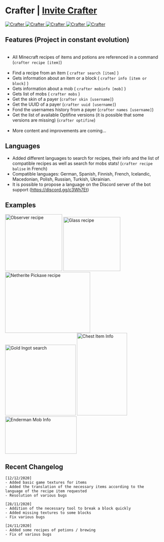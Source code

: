 <h1>Crafter | <a href="https://discord.com/oauth2/authorize?client_id=740727392041041981&permissions=311360&scope=bot">Invite Crafter</a></h1>
<a href="https://top.gg/bot/740727392041041981"> 
  <img src="https://top.gg/api/widget/status/740727392041041981.svg" alt="Crafter" />
  <img src="https://top.gg/api/widget/servers/740727392041041981.svg?noavatar=true" alt="Crafter" />
  <img src="https://top.gg/api/widget/upvotes/740727392041041981.svg?noavatar=true" alt="Crafter" />
  <img src="https://top.gg/api/widget/lib/740727392041041981.svg?noavatar=true" alt="Crafter" />
  <img src="https://top.gg/api/widget/owner/740727392041041981.svg?noavatar=true" alt="Crafter" />
</a>

<h2>Features (Project in constant evolution)</h2>
    <ul>
    	<li>All Minecraft recipes of items and potions are referenced in a command (<code>crafter recipe [item]</code>)</li>
        <li>Find a recipe from an item ( <code>crafter search [item]</code> )</li>
      	<li>Gets information about an item or a block ( <code>crafter info [item or block]</code> )</li>
      	<li>Gets information about a mob ( <code>crafter mobinfo [mob]</code> )</li>
      	<li>Gets list of mobs ( <code>crafter mobs</code> )</li>
        <li>Get the skin of a payer (<code>crafter skin [username]</code>)</li>
      	<li>Get the UUID of a payer (<code>crafter uuid [username]</code>)</li>
        <li>Fond the usernames history from a payer (<code>crafter names [username]</code>)</li>
      	<li>Get the list of available Optifine versions (it is possible that some versions are missing) (<code>crafter optifine</code>)</li>
      	<li>More content and improvements are coming...</li>
    </ul>
<h2>Languages</h2>
    <ul>
        <li>Added different languages to search for recipes, their info and the list of compatible recipes as well as search for mobs stats! (<code>crafter recipe balise</code> in French)</li>
        <li>Compatible languages: German, Spanish, Finnish, French, Icelandic, Macedonian, Polish, Russian, Turkish, Ukrainian.</li>
      	<li>It is possible to propose a language on the Discord server of the bot support (<a href="https://discord.gg/c3Wh7Et" target="_blank">https://discord.gg/c3Wh7Et</a>)
    </ul>
<h2>Examples</h2>
  <a>
    <img src="http://image.noelshack.com/fichiers/2020/51/1/1607982035-observer-recipe.png" alt="Observer recipe" width="185" height="184">
    <img src="http://image.noelshack.com/fichiers/2020/51/1/1607982035-glass-recipe.png" alt="Glass recipe" width="185" height="175">
    <img src="http://image.noelshack.com/fichiers/2020/51/1/1607982035-netherite-pickaxe-recipe.png" alt="Netherite Pickaxe recipe" width="276" height="197">
    <img src="http://image.noelshack.com/fichiers/2020/51/1/1607982035-gold-ingot-search.png" alt="Gold Ingot search" width="229" height="229">
    <img src="http://image.noelshack.com/fichiers/2020/51/1/1607982035-chest-iteminfo.png" alt="Chest Item Info" width="163" height="267">
    <img src="http://image.noelshack.com/fichiers/2020/51/1/1607982035-enderman-mobinfo.png" alt="Enderman Mob Info" width="232" height="121">
  </a>


<h2>Recent Changelog</h2>

```
[12/12/2020]
- Added basic game textures for items
- Added the translation of the necessary items according to the language of the recipe item requested
- Resolution of various bugs
```
```
[28/11/2020]
- Addition of the necessary tool to break a block quickly
- Added missing textures to some blocks
- Fix various bugs
```
```
[24/11/2020]
- Added some recipes of potions / brewing
- Fix of various bugs
```
